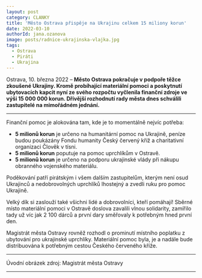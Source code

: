 ```yaml
---
layout: post
category: CLANKY
title: 'Město Ostrava přispěje na Ukrajinu celkem 15 miliony korun'			
date: 2022-03-10
authorId: jana.ozanova
image: posts/radnice-ukrajinska-vlajka.jpg
tags:				
  - Ostrava
  - Piráti
  - Ukrajina
---
```


Ostrava, 10. března 2022 – **Město Ostrava pokračuje v podpoře těžce zkoušené Ukrajiny. Kromě probíhající materiální pomoci a poskytnutí ubytovacích kapcit nyní ze svého rozpočtu vyčlenila finanční zdroje ve výši 15 000 000 korun. Dřívější rozhodnutí rady města dnes schválili zastupitelé na mimořádném jednání.**

<hr />

Finanční pomoc je alokována tam, kde je to momentálně nejvíc potřeba:
* **5 milionů korun** je určeno na humanitární pomoc  na Ukrajině, peníze budou poukázány Fondu humanity Český červený kříž a charitativní organizaci Člověk v tísni.
* **5 milionů korun** poputuje na pomoc uprchlíkům v Ostravě.
* **5 milionů korun** je určeno na podporu ukrajinské vlády při nákupu obranného vojenského materiálu.

Poděkování patří pirátským i všem dalším zastupitelům, kterým není osud Ukrajinců a nedobrovolných uprchlíků lhostejný a zvedli ruku pro pomoc Ukrajině.

Velký dík si zaslouží také všichni lidé a dobrovolníci, kteří pomáhají! Sběrné místo materiální pomoci v Ostravě  doslova zavalili vlnou solidarity, zamířilo tady už víc jak 2 100 dárců a první dary směřovaly k potřebným hned první den.

Magistrát města Ostravy rovněž rozhodl o prominutí místního poplatku z ubytování pro ukrajinské uprchlíky. Materiální pomoc byla, je a nadále bude distribuována k potřebným cestou Českého červeného kříže.

---

Úvodní obrázek zdroj: Magistrát města Ostravy

- - -
